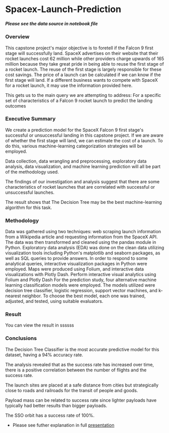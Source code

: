 # Spacex-Launch-Prediction
##### Please see the data source in notebook file

### Overview
This capstone project's major objective is to foretell if the Falcon 9 first stage will successfully land. SpaceX advertises on their website that their rocket launches cost 62 million while other providers charge upwards of 165 million because they take great pride in being able to reuse the first stage of a rocket launch. The reuse of the first stage is largely responsible for these cost savings. The price of a launch can be calculated if we can know if the first stage will land. If a different business wants to compete with SpaceX for a rocket launch, it may use the information provided here.

This gets us to the main query we are attempting to address: For a specific set of characteristics of a Falcon 9 rocket launch to predict the landing outcomes

### Executive Summary
We create a prediction model for the SpaceX Falcon 9 first stage's successful or unsuccessful landing in this capstone project. If we are aware of whether the first stage will land, we can estimate the cost of a launch. To do this, various machine-learning categorization strategies will be employed.

Data collection, data wrangling and preprocessing, exploratory data analysis, data visualization, and machine learning prediction will all be part of the methodology used.

The findings of our investigation and analysis suggest that there are some characteristics of rocket launches that are correlated with successful or unsuccessful launches.

The result shows that The Decision Tree may be the best machine-learning algorithm for this task.

### Methodology

Data was gathered using two techniques: web scraping launch information from a Wikipedia article and requesting information from the SpaceX API. The data was then transformed and cleaned using the pandas module in Python.
Exploratory data analysis (EDA) was done on the clean data utilizing visualization tools including Python's matplotlib and seaborn packages, as well as SQL queries to provide answers. In order to respond to some analytical queries, interactive visualization packages in Python were employed. Maps were produced using Folium, and interactive data visualizations with Plotly Dash. Perform interactive visual analytics using Folium and Plotly Dash
For the prediction study, four alternative machine learning classification models were employed. The models utilized were decision tree classifier, logistic regression, support vector machines, and k-nearest neighbor. To choose the best model, each one was trained, adjusted, and tested, using suitable evaluators.

### Result

You can view the result in ssssss


### Conclusions

The Decision Tree Classifier is the most accurate predictive model for this dataset, having a 94% accuracy rate.

The analysis revealed that as the success rate has increased over time, there is a positive correlation between the number of flights and the success rate.

The launch sites are placed at a safe distance from cities but strategically close to roads and railroads for the transit of people and goods.

Payload mass can be related to success rate since lighter payloads have typically had better results than bigger payloads.

The SSO orbit has a success rate of 100%.


* Please see futher explanation in full [presentation](https://github.com/pkong001/Project-SpaceX-Y-Rocket-Launch/blob/main/1-Pongpisut_Space_presentation.pptx)




